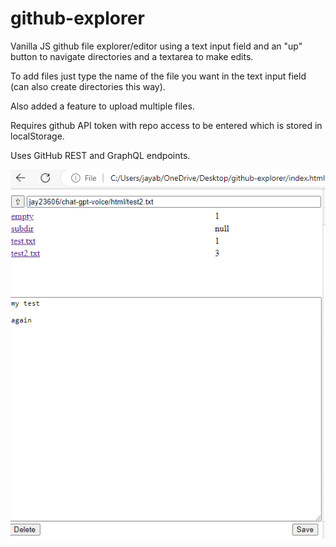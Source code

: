 # github-explorer

Vanilla JS github file explorer/editor using a text input field and an "up" button to navigate directories and a textarea to make edits.

To add files just type the name of the file you want in the text input field (can also create directories this way).

Also added a feature to upload multiple files.

Requires github API token with repo access to be entered which is stored in localStorage.

Uses GitHub REST and GraphQL endpoints.

![screenshot](screenshot.png)
